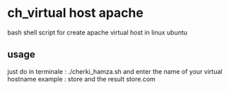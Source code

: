 # ch_virtual host apache
bash shell script for create apache virtual host  in linux ubuntu 

## usage 

just do in terminale :  ./cherki_hamza.sh and enter the name of your virtual hostname example : store and the result store.com  
